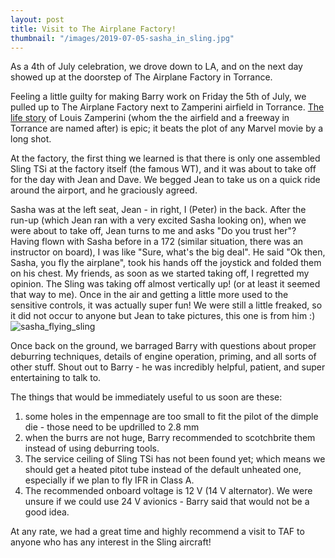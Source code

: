 ```yaml
---
layout: post
title: Visit to The Airplane Factory!
thumbnail: "/images/2019-07-05-sasha_in_sling.jpg"
---
```


As a 4th of July celebration, we drove down to LA, and on the next day showed up at the doorstep of The Airplane Factory in Torrance. 

Feeling a little guilty for making Barry work on Friday the 5th of July, we pulled up to The Airplane Factory next to Zamperini airfield
in Torrance. [The life story](https://en.wikipedia.org/wiki/Louis_Zamperini) of Louis Zamperini (whom the the airfield and a freeway in Torrance are named after) is epic; 
it beats the plot of any Marvel movie by a long shot. 

At the factory, the first thing we learned is that there is only one assembled Sling TSi at the factory itself (the famous WT), and it was about to take off for the day with Jean and Dave. We begged Jean to take
us on a quick ride around the airport, and he graciously agreed.

Sasha was at the left seat, Jean - in right, I (Peter) in the back. After the run-up (which Jean ran with a very excited Sasha looking on), when we were about to take off, Jean turns to me and asks "Do you trust her"? 
Having flown with Sasha before in a 172 (similar situation, there was an instructor on board), I was like "Sure, what's the big deal". He said "Ok then, Sasha, you fly the airplane", took his hands off the joystick and folded them on his chest. My friends, as soon as we started taking off, I regretted my opinion. 
The Sling was taking off almost vertically up! (or at least it seemed that way to me). 
Once in the air and getting a little more used to the sensitive controls, it was actually super fun! We were still a little freaked, so it did not occur to anyone but Jean to take pictures, this one is from him :) 
![sasha_flying_sling](https://lh3.googleusercontent.com/-vPUkFFnNiSE/XSA1Jo4FWAI/AAAAAAAAZ18/-7fZb40NNRUuywdYklEkXRNhsm1Jz7SqACK8BGAs/s0/2019-07-05.jpg) 

Once back on the ground, we barraged Barry with questions about proper deburring techniques, details of engine operation, priming, and all sorts of other stuff. Shout out to Barry - he was incredibly helpful, patient, and super entertaining to talk to.

The things that would be immediately useful to us soon are these:

1. some holes in the empennage are too small to fit the pilot of the dimple die - those need to be updrilled to 2.8 mm
2. when the burrs are not huge, Barry recommended to scotchbrite them instead of using deburring tools.
3. The service ceiling of Sling TSi has not been found yet; which means we should get a heated pitot tube instead of the default unheated one, especially if we plan to fly IFR in Class A. 
4. The recommended onboard voltage is 12 V (14 V alternator). We were unsure if we could use 24 V avionics - Barry said that would not be a good idea.

At any rate, we had a great time and highly recommend a visit to TAF to anyone who has any interest in the Sling aircraft!
